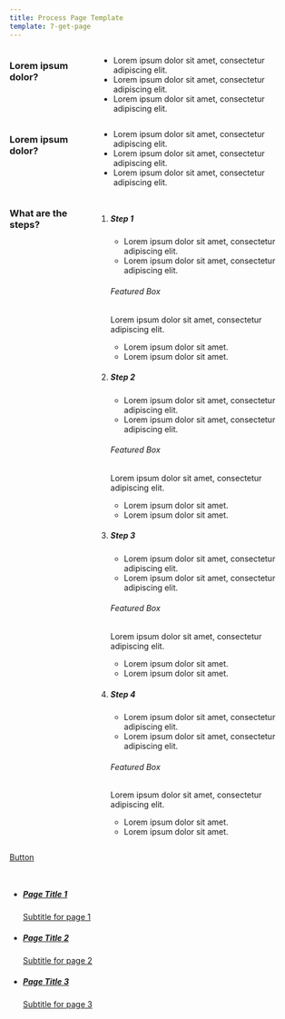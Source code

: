 ```yaml
---
title: Process Page Template
template: 7-get-page
---
```

<!-- Note: The title of the page is what will appear in the breadcrumbs -->


<div class="main interior" role="main" markdown="0">

<div class="section one" markdown="0">
<div class="row" markdown="0">
<div class="small-12 usa-content left columns" markdown="1">

### Lorem ipsum dolor?

- Lorem ipsum dolor sit amet, consectetur adipiscing elit.
- Lorem ipsum dolor sit amet, consectetur adipiscing elit. 
- Lorem ipsum dolor sit amet, consectetur adipiscing elit. 

</div>
</div>

<div class="row" markdown="0">
<div class="small-12 usa-content left columns" markdown="1">

### Lorem ipsum dolor?

- Lorem ipsum dolor sit amet, consectetur adipiscing elit.
- Lorem ipsum dolor sit amet, consectetur adipiscing elit. 
- Lorem ipsum dolor sit amet, consectetur adipiscing elit. 

</div>
</div>

<div class="row" markdown="0">
<div class="small-12 columns divider margin top"  markdown="1">

### What are the steps?

<ol class="process">
<li class="step one wow fadeIn animated">


<!-- to add more steps add list items, and include the number of the step. For the last step, include "last" -->

<div markdown="1">

##### Step 1

- Lorem ipsum dolor sit amet, consectetur adipiscing elit.
- Lorem ipsum dolor sit amet, consectetur adipiscing elit.

</div>

<div class="feature" markdown="1">

###### Featured Box

Lorem ipsum dolor sit amet, consectetur adipiscing elit.

- Lorem ipsum dolor sit amet.
- Lorem ipsum dolor sit amet.

</div>

</li>

<li class="step two wow fadeIn animated">

<div markdown="1">

##### Step 2

- Lorem ipsum dolor sit amet, consectetur adipiscing elit.
- Lorem ipsum dolor sit amet, consectetur adipiscing elit.

</div>

<div class="feature" markdown="1">

###### Featured Box

Lorem ipsum dolor sit amet, consectetur adipiscing elit.

- Lorem ipsum dolor sit amet.
- Lorem ipsum dolor sit amet.

</div>

</li>
<li class="step three wow fadeIn animated">


<div markdown="1">

##### Step 3

- Lorem ipsum dolor sit amet, consectetur adipiscing elit.
- Lorem ipsum dolor sit amet, consectetur adipiscing elit.

</div>

<div class="feature" markdown="1">

###### Featured Box

Lorem ipsum dolor sit amet, consectetur adipiscing elit.

- Lorem ipsum dolor sit amet.
- Lorem ipsum dolor sit amet.

</div>

</li>
<li class="step four wow last fadeIn animated">

<div markdown="1">

##### Step 4

- Lorem ipsum dolor sit amet, consectetur adipiscing elit.
- Lorem ipsum dolor sit amet, consectetur adipiscing elit.

</div>

<div class="feature" markdown="1">

###### Featured Box

Lorem ipsum dolor sit amet, consectetur adipiscing elit.

- Lorem ipsum dolor sit amet.
- Lorem ipsum dolor sit amet.

</div>

</li>

</ol>

</div>
</div>
</div>
</div>

<!-- Action bar with primary call to action -->

<div class="section start" markdown="0">
<div class="action" markdown="0">
<div class="row" markdown="0">
<div class="small-12 columns" markdown="0">

<a class="usa-button-primary va-button-primary" href="/_dummy-placeholder.html">Button</a>

</div>
</div>
</div>
</div>

<!-- Piano navigation starts here. -->

<div class="navigation">
  <div class="row">
    <div class="small-12 columns">
      <ul class="small-block-grid-1 medium-block-grid-3 cards small">
        <li>
          <a href="/_dummy-placeholder.html">
            <h5>Page Title 1</h5>
            <span>Subtitle for page 1</span>
          </a>
        </li>
        <li>
          <a href="/_dummy-placeholder.html">
            <h5>Page Title 2</h5>
            <span>Subtitle for page 2</span>
          </a>
        </li>
        <li>
          <a href="/_dummy-placeholder.html">
            <h5>Page Title 3</h5>
            <span>Subtitle for page 3</span>
          </a>
        </li>
      </ul>
    </div>
  </div>
</div>
